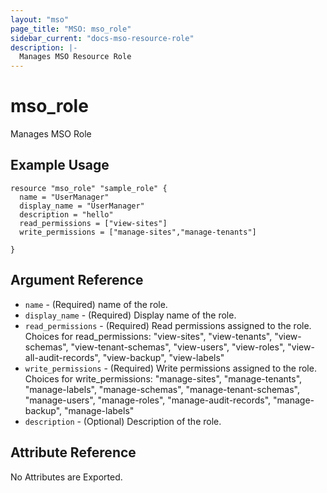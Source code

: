 ```yaml
---
layout: "mso"
page_title: "MSO: mso_role"
sidebar_current: "docs-mso-resource-role"
description: |-
  Manages MSO Resource Role
---
```


# mso_role #

Manages MSO Role

## Example Usage ##

```hcl
resource "mso_role" "sample_role" {
  name = "UserManager"
  display_name = "UserManager"
  description = "hello"
  read_permissions = ["view-sites"]
  write_permissions = ["manage-sites","manage-tenants"]
  
}
```

## Argument Reference ##

* `name` - (Required) name of the role.
* `display_name` - (Required) Display name of the role.
* `read_permissions` - (Required) Read permissions assigned to the role.
Choices for read_permissions:
        "view-sites",
        "view-tenants",
        "view-schemas",
        "view-tenant-schemas",
        "view-users",
        "view-roles",
        "view-all-audit-records",
        "view-backup",
        "view-labels"
* `write_permissions` - (Required) Write permissions assigned to the role.
Choices for write_permissions:
        "manage-sites",
        "manage-tenants",
        "manage-labels",
        "manage-schemas",
        "manage-tenant-schemas",
        "manage-users",
        "manage-roles",
        "manage-audit-records",
        "manage-backup",
        "manage-labels"
* `description` - (Optional) Description of the role.

## Attribute Reference ##

No Attributes are Exported.
